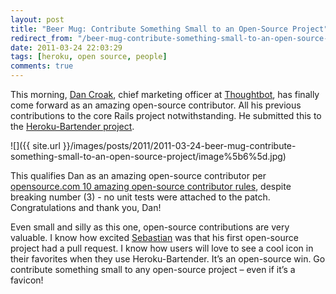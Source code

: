 ```yaml
---
layout: post
title: "Beer Mug: Contribute Something Small to an Open-Source Project"
redirect_from: "/beer-mug-contribute-something-small-to-an-open-source-project"
date: 2011-03-24 22:03:29
tags: [heroku, open source, people]
comments: true
---
```

This morning, [Dan Croak](https://github.com/croaky), chief marketing officer at [Thoughtbot](http://thoughtbot.com/about/), has finally come forward as an amazing open-source contributor. All his previous contributions to the core Rails project notwithstanding. He submitted this to the [Heroku-Bartender project](https://github.com/sarcilav/heroku-bartender/).

![]({{ site.url }}/images/posts/2011/2011-03-24-beer-mug-contribute-something-small-to-an-open-source-project/image%5b6%5d.jpg)

This qualifies Dan as an amazing open-source contributor per [opensource.com 10 amazing open-source contributor rules](http://opensource.com/life/11/3/how-become-amazing-contributor-open-source-project), despite breaking number (3) - no unit tests were attached to the patch. Congratulations and thank you, Dan!

Even small and silly as this one, open-source contributions are very valuable. I know how excited [Sebastian](https://github.com/sarcilav) was that his first open-source project had a pull request. I know how users will love to see a cool icon in their favorites when they use Heroku-Bartender. It’s an open-source win. Go contribute something small to any open-source project – even if it’s a favicon!

